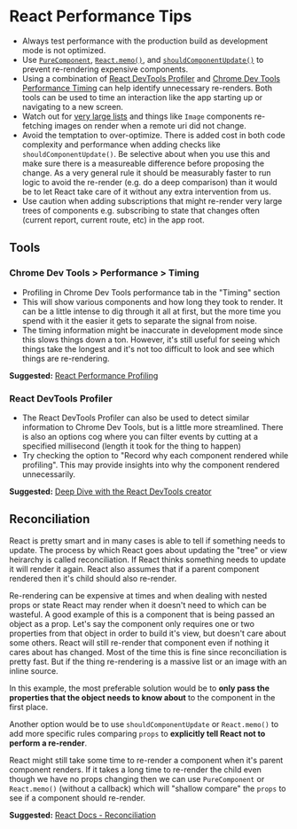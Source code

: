 # React Performance Tips

- Always test performance with the production build as development mode is not optimized.
- Use [`PureComponent`](https://reactjs.org/docs/react-api.html#reactpurecomponent), [`React.memo()`](https://reactjs.org/docs/react-api.html#reactmemo), and [`shouldComponentUpdate()`](https://reactjs.org/docs/react-component.html#shouldcomponentupdate) to prevent re-rendering expensive components.
- Using a combination of [React DevTools Profiler](https://chrome.google.com/webstore/detail/react-developer-tools/fmkadmapgofadopljbjfkapdkoienihi?hl=en) and [Chrome Dev Tools Performance Timing](https://calibreapp.com/blog/react-performance-profiling-optimization) can help identify unnecessary re-renders. Both tools can be used to time an interaction like the app starting up or navigating to a new screen.
- Watch out for [very large lists](https://reactnative.dev/docs/optimizing-flatlist-configuration) and things like `Image` components re-fetching images on render when a remote uri did not change.
- Avoid the temptation to over-optimize. There is added cost in both code complexity and performance when adding checks like `shouldComponentUpdate()`. Be selective about when you use this and make sure there is a measureable difference before proposing the change. As a very general rule it should be measurably faster to run logic to avoid the re-render (e.g. do a deep comparison) than it would be to let React take care of it without any extra intervention from us.
- Use caution when adding subscriptions that might re-render very large trees of components e.g. subscribing to state that changes often (current report, current route, etc) in the app root.

## Tools

### Chrome Dev Tools > Performance > Timing

- Profiling in Chrome Dev Tools performance tab in the "Timing" section
- This will show various components and how long they took to render. It can be a little intense to dig through it all at first, but the more time you spend with it the easier it gets to separate the signal from noise.
- The timing information might be inaccurate in development mode since this slows things down a ton. However, it's still useful for seeing which things take the longest and it's not too difficult to look and see which things are re-rendering.

**Suggested:** [React Performance Profiling](https://calibreapp.com/blog/react-performance-profiling-optimization)

### React DevTools Profiler
- The React DevTools Profiler can also be used to detect similar information to Chrome Dev Tools, but is a little more streamlined. There is also an options cog where you can filter events by cutting at a specified millisecond (length it took for the thing to happen)
- Try checking the option to "Record why each component rendered while profiling". This may provide insights into why the component rendered unnecessarily.

**Suggested:** [Deep Dive with the React DevTools creator](https://www.youtube.com/watch?v=nySib7ipZdk)

## Reconciliation

React is pretty smart and in many cases is able to tell if something needs to update. The process by which React goes about updating the "tree" or view heirarchy is called reconciliation. If React thinks something needs to update it will render it again. React also assumes that if a parent component rendered then it's child should also re-render.

Re-rendering can be expensive at times and when dealing with nested props or state React may render when it doesn't need to which can be wasteful. A good example of this is a component that is being passed an object as a prop. Let's say the component only requires one or two properties from that object in order to build it's view, but doesn't care about some others. React will still re-render that component even if nothing it cares about has changed. Most of the time this is fine since reconciliation is pretty fast. But if the thing re-rendering is a massive list or an image with an inline source.

In this example, the most preferable solution would be to **only pass the properties that the object needs to know about** to the component in the first place.

Another option would be to use `shouldComponentUpdate` or `React.memo()` to add more specific rules comparing `props` to **explicitly  tell React not to perform a re-render**.

React might still take some time to re-render a component when it's parent component renders. If it takes a long time to re-render the child even though we have no props changing then we can use `PureComponent` or `React.memo()` (without a callback) which will "shallow compare" the `props` to see if a component should re-render.

**Suggested:** [React Docs - Reconciliation](https://reactjs.org/docs/reconciliation.html)

